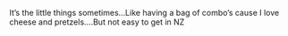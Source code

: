 <!--
id: 967424930
link: http://kevinisom.info/post/967424930/its-the-little-things-sometimes-like-having-a-bag
slug: its-the-little-things-sometimes-like-having-a-bag
date: Wed Aug 18 2010 04:43:04 GMT+1200 (NZST)
raw: {"blog_name":"kevinisom","id":967424930,"post_url":"http://kevinisom.info/post/967424930/its-the-little-things-sometimes-like-having-a-bag","slug":"its-the-little-things-sometimes-like-having-a-bag","type":"text","date":"2010-08-17 16:43:04 GMT","timestamp":1282063384,"state":"published","format":"html","reblog_key":"DEhmXxWk","tags":[],"short_url":"http://tmblr.co/Zw68YyvgRkY","highlighted":[],"feed_item":"http://twitter.com/kev_nz/statuses/21369894232","from_feed_id":"650289","note_count":0,"title":null,"body":"<p>It&#8217;s the little things sometimes&#8230;Like having a bag of combo&#8217;s cause I love cheese and pretzels&#8230;.But not easy to get in NZ</p>"}
publish: 2010-08-018
tags: 
title: null
-->


It’s the little things sometimes…Like having a bag of combo’s cause I
love cheese and pretzels….But not easy to get in NZ



